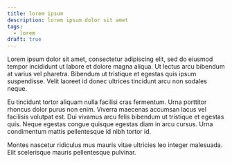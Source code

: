 ```yaml
---
title: lorem ipsum
description: lorem ipsum dolor sit amet
tags:
  - lorem
draft: true
---
```


Lorem ipsum dolor sit amet, consectetur adipiscing elit, sed do eiusmod tempor incididunt ut labore et dolore magna aliqua. Ut lectus arcu bibendum at varius vel pharetra. Bibendum ut tristique et egestas quis ipsum suspendisse. Velit laoreet id donec ultrices tincidunt arcu non sodales neque.

Eu tincidunt tortor aliquam nulla facilisi cras fermentum. Urna porttitor rhoncus dolor purus non enim. Viverra maecenas accumsan lacus vel facilisis volutpat est. Dui vivamus arcu felis bibendum ut tristique et egestas quis. Neque egestas congue quisque egestas diam in arcu cursus. Urna condimentum mattis pellentesque id nibh tortor id.

Montes nascetur ridiculus mus mauris vitae ultricies leo integer malesuada. Elit scelerisque mauris pellentesque pulvinar.
